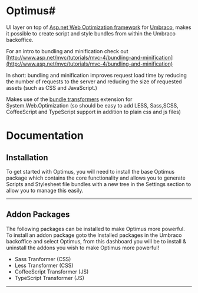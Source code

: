 # Optimus#

UI layer on top of [Asp.net Web Optimization framework](http://aspnetoptimization.codeplex.com/) for [Umbraco](http://umbraco.com/), makes it possible to create script and style bundles from within the Umbraco backoffice. 

For an intro to bundling and minification check out
[http://www.asp.net/mvc/tutorials/mvc-4/bundling-and-minification](http://www.asp.net/mvc/tutorials/mvc-4/bundling-and-minification)

In short: bundling and minification improves request load time by reducing the number of requests to the server and reducing the size of requested assets (such as CSS and JavaScript.)

Makes use of the [bundle transformers](http://bundletransformer.codeplex.com/) extension for System.Web.Optimization (so should be easy to add LESS, Sass,SCSS, CoffeeScript and TypeScript support in addition to plain css and js files)


# Documentation

## Installation
To get started with Optimus, you will need to install the base Optimus package which contains the core functionality and allows you to generate Scripts and Stylesheet file bundles with a new tree in the Settings section to allow you to manage this easily.

***

## Addon Packages
The following packages can be installed to make Optimus more powerful. 
To install an addon package goto the Installed packages in the Umbraco backoffice and select Optimus, from this dashboard you will be to install & uninstall the addons you wish to make Optimus more powerful!

* Sass Tranformer (CSS)
* Less Transformer (CSS)
* CoffeeScript Transformer (JS)
* TypeScript Transformer (JS)

***
